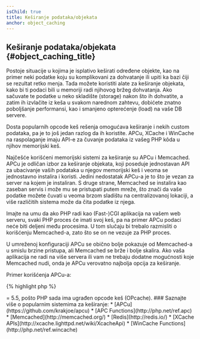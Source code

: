```yaml
---
isChild: true
title: Keširanje podataka/objekata
anchor: object_caching
---
```


## Keširanje podataka/objekata {#object_caching_title}

Postoje situacije u kojima je isplativo keširati određene objekte, kao na primer neki podatke koju su
komplikovani za dohvatanje ili upiti ka bazi čiji se rezultat retko menja. Tada možete koristiti alate
za keširanje objekata, kako bi ti podaci bili u memoriji radi njihovog bržeg dohvatanja. Ako sačuvate
te podatke u neko skladište (storage) nakon što ih dohvatite, a zatim ih izvlačite iz keša u svakom narednom zahtevu,
dobićete znatno poboljšanje performansi, kao i smanjeno opterećenje (load) na vaše DB servere.

Dosta popularnih opcode keš rešenja omogućava keširanje i nekih custom podataka, pa je to još jedan
razlog da ih koristite. APCu, XCache i WinCache na raspolaganje imaju API-e za čuvanje podataka iz
vašeg PHP kôda u njihov memorijski keš.

Najčešće korišćeni memorijski sistemi za keširanje su APCu i Memcached. APCu je odličan izbor za keširanje
objekata, koji poseduje jednostavan API za ubacivanje vaših podataka u njegov memorijski keš i veoma se
jednostavno instalira i koristi. Jedini nedostatak APCu-a je to što je vezan za server na kojem je
instaliran. S druge strane, Memcached se instalira kao zaseban servis i može mu se pristupati putem mreže,
što znači da vaše podatke možete čuvati u veoma brzom sladištu na centralizovanoj lokaciji, a više
različitih sistema može da čita podatke iz njega.

Imajte na umu da ako PHP radi kao (Fast-)CGI aplikacija na vašem web serveru, svaki PHP proces će imati svoj keš,
pa na primer APCu podaci neće biti deljeni među procesima. U tom slučaju bi trebalo razmisliti o korišćenju Memcached-a,
zato što se on ne vezuje za PHP proces.

U umreženoj konfiguraciji APCu se obično bolje pokazuje od Memcached-a u smislu brzine pristupa, ali Memcached
se brže i bolje skalira. Ako vaša aplikacija ne radi na više servera ili vam ne trebaju dodatne mogućnosti
koje Memcached nudi, onda je APCu verovatno najbolja opcija za keširanje.

Primer korišćenja APCu-a:

{% highlight php %}
<?php
// provera da li postoji unos u kešu pod ključem 'expensive_data'
$data = apc_fetch('expensive_data');
if ($data === false) {
    // podaci nisu keširani; sačuvaj podatke "skupocenog" poziva za sledeći poziv
    apc_add('expensive_data', $data = get_expensive_data());
}

print_r($data);
{% endhighlight %}

Pre verzije PHP 5.5, APC je omogućavao keširanje i objekata i opcode-a. APCu je projekat koji omogućava APC-ovo
keširanje objekata za PHP verzije >= 5.5, pošto PHP sada ima ugrađen opcode keš (OPcache).

### Saznajte više o popularnim sistemima za keširanje:

* [APCu](https://github.com/krakjoe/apcu)
* [APC Functions](http://php.net/ref.apc)
* [Memcached](http://memcached.org/)
* [Redis](http://redis.io/)
* [XCache APIs](http://xcache.lighttpd.net/wiki/XcacheApi)
* [WinCache Functions](http://php.net/ref.wincache)
